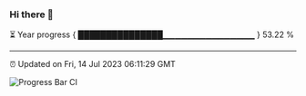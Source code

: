 ### Hi there 👋

⏳ Year progress { ███████████████▁▁▁▁▁▁▁▁▁▁▁▁▁▁▁ } 53.22 %

---

⏰ Updated on Fri, 14 Jul 2023 06:11:29 GMT

![Progress Bar CI](https://github.com/Shyam-Makwana/GitHub-Actions-Demo/workflows/Progress%20Bar%20CI/badge.svg)
